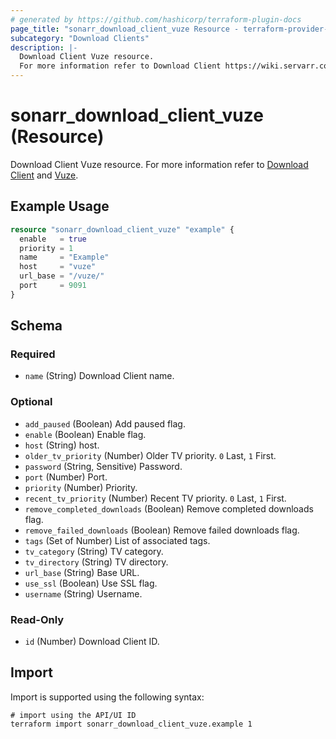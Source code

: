 ```yaml
---
# generated by https://github.com/hashicorp/terraform-plugin-docs
page_title: "sonarr_download_client_vuze Resource - terraform-provider-sonarr"
subcategory: "Download Clients"
description: |-
  Download Client Vuze resource.
  For more information refer to Download Client https://wiki.servarr.com/sonarr/settings#download-clients and Vuze https://wiki.servarr.com/sonarr/supported#vuze.
---
```


# sonarr_download_client_vuze (Resource)

<!-- subcategory:Download Clients -->
Download Client Vuze resource.
For more information refer to [Download Client](https://wiki.servarr.com/sonarr/settings#download-clients) and [Vuze](https://wiki.servarr.com/sonarr/supported#vuze).

## Example Usage

```terraform
resource "sonarr_download_client_vuze" "example" {
  enable   = true
  priority = 1
  name     = "Example"
  host     = "vuze"
  url_base = "/vuze/"
  port     = 9091
}
```

<!-- schema generated by tfplugindocs -->
## Schema

### Required

- `name` (String) Download Client name.

### Optional

- `add_paused` (Boolean) Add paused flag.
- `enable` (Boolean) Enable flag.
- `host` (String) host.
- `older_tv_priority` (Number) Older TV priority. `0` Last, `1` First.
- `password` (String, Sensitive) Password.
- `port` (Number) Port.
- `priority` (Number) Priority.
- `recent_tv_priority` (Number) Recent TV priority. `0` Last, `1` First.
- `remove_completed_downloads` (Boolean) Remove completed downloads flag.
- `remove_failed_downloads` (Boolean) Remove failed downloads flag.
- `tags` (Set of Number) List of associated tags.
- `tv_category` (String) TV category.
- `tv_directory` (String) TV directory.
- `url_base` (String) Base URL.
- `use_ssl` (Boolean) Use SSL flag.
- `username` (String) Username.

### Read-Only

- `id` (Number) Download Client ID.

## Import

Import is supported using the following syntax:

```shell
# import using the API/UI ID
terraform import sonarr_download_client_vuze.example 1
```
